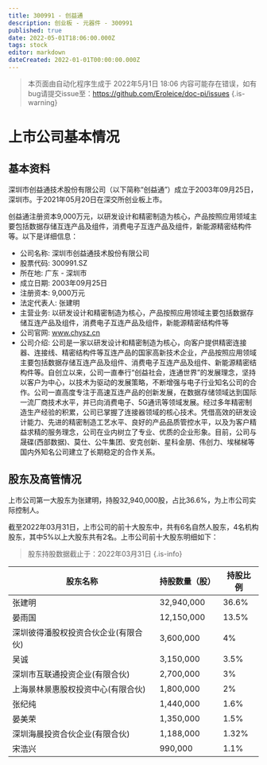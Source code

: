 ```yaml
---
title: 300991 - 创益通
description: 创业板 - 元器件 - 300991
published: true
date: 2022-05-01T18:06:00.000Z
tags: stock
editor: markdown
dateCreated: 2022-01-01T00:00:00.000Z
---
```


> 本页面由自动化程序生成于 2022年5月1日 18:06
> 内容可能存在错误，如有bug请提交issue至：https://github.com/Eroleice/doc-pi/issues
{.is-warning}

# 上市公司基本情况

## 基本资料

深圳市创益通技术股份有限公司（以下简称“创益通”）成立于2003年09月25日，深圳市。于2021年05月20日在深交所创业板上市。

创益通注册资本9,000万元，以研发设计和精密制造为核心，产品按照应用领域主要包括数据存储互连产品及组件，消费电子互连产品及组件，新能源精密结构件等。以下是详细信息：

- 公司名称: 深圳市创益通技术股份有限公司
- 股票代码: 300991.SZ
- 所在地: 广东 - 深圳市
- 成立日期: 2003年09月25日
- 注册资本: 9,000万元
- 法定代表人: 张建明
- 主营业务: 以研发设计和精密制造为核心，产品按照应用领域主要包括数据存储互连产品及组件，消费电子互连产品及组件，新能源精密结构件等
- 公司官网: www.chysz.cn
- 公司介绍: 公司是一家以研发设计和精密制造为核心，向客户提供精密连接器、连接线、精密结构件等互连产品的国家高新技术企业，产品按照应用领域主要包括数据存储互连产品及组件、消费电子互连产品及组件、新能源精密结构件等。自创立以来，公司一直奉行“创益社会，连通世界”的发展理念，坚持以客户为中心，以技术为驱动的发展策略，不断增强与电子行业知名公司的合作。公司一直高度专注于高速互连产品的创新发展，在数据存储领域达到国际一流厂商技术水平，并已向消费电子、5G通讯等领域发展。经过多年精密制造生产经验的积累，公司已掌握了连接器领域的核心技术。凭借高效的研发设计能力、先进的精密制造工艺水平、良好的产品品质管控水平，以及为客户精益求精的服务理念，公司在业内树立了专业、优质的企业形象。目前，公司与晟碟(西部数据)、莫仕、公牛集团、安克创新、星科金朋、伟创力、埃梯梯等国内外知名公司建立了长期稳定的合作关系。


## 股东及高管情况

上市公司第一大股东为张建明，持股32,940,000股，占比36.6%，为上市公司实际控制人。

截至2022年03月31日，上市公司的前十大股东中，共有6名自然人股东，4名机构股东，其中5%以上大股东共有2名。上市公司前十大股东明细如下：

> 股东持股数据截止于：2022年03月31日
{.is-info}

| 股东名称 | 持股数量（股） | 持股比例 |
| --- | --- | --- |
| 张建明 | 32,940,000 | 36.6% |
| 晏雨国 | 12,150,000 | 13.5% |
| 深圳彼得潘股权投资合伙企业(有限合伙) | 3,600,000 | 4% |
| 吴诚 | 3,150,000 | 3.5% |
| 深圳市互联通投资企业(有限合伙) | 2,700,000 | 3% |
| 上海景林景惠股权投资中心(有限合伙) | 1,800,000 | 2% |
| 张纪纯 | 1,440,000 | 1.6% |
| 晏美荣 | 1,350,000 | 1.5% |
| 深圳海晨投资合伙企业(有限合伙) | 1,188,000 | 1.32% |
| 宋浩兴 | 990,000 | 1.1% |




